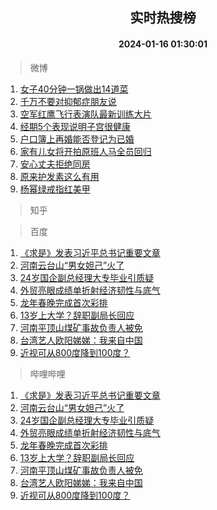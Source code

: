 <div align="center"><h2>实时热搜榜</h2><h4>2024-01-16 01:30:01</h4></div>

> 微博  

1. [女子40分钟一锅做出14道菜](https://s.weibo.com/weibo?q=%23%E5%A5%B3%E5%AD%9040%E5%88%86%E9%92%9F%E4%B8%80%E9%94%85%E5%81%9A%E5%87%BA14%E9%81%93%E8%8F%9C%23&t=31&band_rank=1&Refer=top)<br />
2. [千万不要对抑郁症朋友说](https://s.weibo.com/weibo?q=%E5%8D%83%E4%B8%87%E4%B8%8D%E8%A6%81%E5%AF%B9%E6%8A%91%E9%83%81%E7%97%87%E6%9C%8B%E5%8F%8B%E8%AF%B4&t=31&band_rank=2&Refer=top)<br />
3. [空军红鹰飞行表演队最新训练大片](https://s.weibo.com/weibo?q=%23%E7%A9%BA%E5%86%9B%E7%BA%A2%E9%B9%B0%E9%A3%9E%E8%A1%8C%E8%A1%A8%E6%BC%94%E9%98%9F%E6%9C%80%E6%96%B0%E8%AE%AD%E7%BB%83%E5%A4%A7%E7%89%87%23&t=31&band_rank=3&Refer=top)<br />
4. [经期5个表现说明子宫很健康](https://s.weibo.com/weibo?q=%23%E7%BB%8F%E6%9C%9F5%E4%B8%AA%E8%A1%A8%E7%8E%B0%E8%AF%B4%E6%98%8E%E5%AD%90%E5%AE%AB%E5%BE%88%E5%81%A5%E5%BA%B7%23&t=31&band_rank=4&Refer=top)<br />
5. [户口簿上再婚能否登记为已婚](https://s.weibo.com/weibo?q=%23%E6%88%B7%E5%8F%A3%E7%B0%BF%E4%B8%8A%E5%86%8D%E5%A9%9A%E8%83%BD%E5%90%A6%E7%99%BB%E8%AE%B0%E4%B8%BA%E5%B7%B2%E5%A9%9A%23&t=31&band_rank=5&Refer=top)<br />
6. [家有儿女将开拍原班人马全员回归](https://s.weibo.com/weibo?q=%23%E5%AE%B6%E6%9C%89%E5%84%BF%E5%A5%B3%E5%B0%86%E5%BC%80%E6%8B%8D%E5%8E%9F%E7%8F%AD%E4%BA%BA%E9%A9%AC%E5%85%A8%E5%91%98%E5%9B%9E%E5%BD%92%23&t=31&band_rank=6&Refer=top)<br />
7. [安心丈夫拒绝同房](https://s.weibo.com/weibo?q=%23%E5%AE%89%E5%BF%83%E4%B8%88%E5%A4%AB%E6%8B%92%E7%BB%9D%E5%90%8C%E6%88%BF%23&t=31&band_rank=7&Refer=top)<br />
8. [原来护发素这么有用](https://s.weibo.com/weibo?q=%E5%8E%9F%E6%9D%A5%E6%8A%A4%E5%8F%91%E7%B4%A0%E8%BF%99%E4%B9%88%E6%9C%89%E7%94%A8&t=31&band_rank=8&Refer=top)<br />
9. [杨幂绿戒指红美甲](https://s.weibo.com/weibo?q=%23%E6%9D%A8%E5%B9%82%E7%BB%BF%E6%88%92%E6%8C%87%E7%BA%A2%E7%BE%8E%E7%94%B2%23&t=31&band_rank=9&Refer=top)<br />

> 知乎  


> 百度  

1. [《求是》发表习近平总书记重要文章](https://www.baidu.com/s?wd=%E3%80%8A%E6%B1%82%E6%98%AF%E3%80%8B%E5%8F%91%E8%A1%A8%E4%B9%A0%E8%BF%91%E5%B9%B3%E6%80%BB%E4%B9%A6%E8%AE%B0%E9%87%8D%E8%A6%81%E6%96%87%E7%AB%A0&sa=fyb_news&rsv_dl=fyb_news)<br />
2. [河南云台山“男女妲己”火了](https://www.baidu.com/s?wd=%E6%B2%B3%E5%8D%97%E4%BA%91%E5%8F%B0%E5%B1%B1%E2%80%9C%E7%94%B7%E5%A5%B3%E5%A6%B2%E5%B7%B1%E2%80%9D%E7%81%AB%E4%BA%86&sa=fyb_news&rsv_dl=fyb_news)<br />
3. [24岁国企副总经理大专毕业引质疑](https://www.baidu.com/s?wd=24%E5%B2%81%E5%9B%BD%E4%BC%81%E5%89%AF%E6%80%BB%E7%BB%8F%E7%90%86%E5%A4%A7%E4%B8%93%E6%AF%95%E4%B8%9A%E5%BC%95%E8%B4%A8%E7%96%91&sa=fyb_news&rsv_dl=fyb_news)<br />
4. [外贸亮眼成绩单折射经济韧性与底气](https://www.baidu.com/s?wd=%E5%A4%96%E8%B4%B8%E4%BA%AE%E7%9C%BC%E6%88%90%E7%BB%A9%E5%8D%95%E6%8A%98%E5%B0%84%E7%BB%8F%E6%B5%8E%E9%9F%A7%E6%80%A7%E4%B8%8E%E5%BA%95%E6%B0%94&sa=fyb_news&rsv_dl=fyb_news)<br />
5. [龙年春晚完成首次彩排](https://www.baidu.com/s?wd=%E9%BE%99%E5%B9%B4%E6%98%A5%E6%99%9A%E5%AE%8C%E6%88%90%E9%A6%96%E6%AC%A1%E5%BD%A9%E6%8E%92&sa=fyb_news&rsv_dl=fyb_news)<br />
6. [13岁上大学？辞职副局长回应](https://www.baidu.com/s?wd=13%E5%B2%81%E4%B8%8A%E5%A4%A7%E5%AD%A6%EF%BC%9F%E8%BE%9E%E8%81%8C%E5%89%AF%E5%B1%80%E9%95%BF%E5%9B%9E%E5%BA%94&sa=fyb_news&rsv_dl=fyb_news)<br />
7. [河南平顶山煤矿事故负责人被免](https://www.baidu.com/s?wd=%E6%B2%B3%E5%8D%97%E5%B9%B3%E9%A1%B6%E5%B1%B1%E7%85%A4%E7%9F%BF%E4%BA%8B%E6%95%85%E8%B4%9F%E8%B4%A3%E4%BA%BA%E8%A2%AB%E5%85%8D&sa=fyb_news&rsv_dl=fyb_news)<br />
8. [台湾艺人欧阳娣娣：我来自中国](https://www.baidu.com/s?wd=%E5%8F%B0%E6%B9%BE%E8%89%BA%E4%BA%BA%E6%AC%A7%E9%98%B3%E5%A8%A3%E5%A8%A3%EF%BC%9A%E6%88%91%E6%9D%A5%E8%87%AA%E4%B8%AD%E5%9B%BD&sa=fyb_news&rsv_dl=fyb_news)<br />
9. [近视可从800度降到100度？](https://www.baidu.com/s?wd=%E8%BF%91%E8%A7%86%E5%8F%AF%E4%BB%8E800%E5%BA%A6%E9%99%8D%E5%88%B0100%E5%BA%A6%EF%BC%9F&sa=fyb_news&rsv_dl=fyb_news)<br />

> 哔哩哔哩  

1. [《求是》发表习近平总书记重要文章](https://www.baidu.com/s?wd=%E3%80%8A%E6%B1%82%E6%98%AF%E3%80%8B%E5%8F%91%E8%A1%A8%E4%B9%A0%E8%BF%91%E5%B9%B3%E6%80%BB%E4%B9%A6%E8%AE%B0%E9%87%8D%E8%A6%81%E6%96%87%E7%AB%A0&sa=fyb_news&rsv_dl=fyb_news)<br />
2. [河南云台山“男女妲己”火了](https://www.baidu.com/s?wd=%E6%B2%B3%E5%8D%97%E4%BA%91%E5%8F%B0%E5%B1%B1%E2%80%9C%E7%94%B7%E5%A5%B3%E5%A6%B2%E5%B7%B1%E2%80%9D%E7%81%AB%E4%BA%86&sa=fyb_news&rsv_dl=fyb_news)<br />
3. [24岁国企副总经理大专毕业引质疑](https://www.baidu.com/s?wd=24%E5%B2%81%E5%9B%BD%E4%BC%81%E5%89%AF%E6%80%BB%E7%BB%8F%E7%90%86%E5%A4%A7%E4%B8%93%E6%AF%95%E4%B8%9A%E5%BC%95%E8%B4%A8%E7%96%91&sa=fyb_news&rsv_dl=fyb_news)<br />
4. [外贸亮眼成绩单折射经济韧性与底气](https://www.baidu.com/s?wd=%E5%A4%96%E8%B4%B8%E4%BA%AE%E7%9C%BC%E6%88%90%E7%BB%A9%E5%8D%95%E6%8A%98%E5%B0%84%E7%BB%8F%E6%B5%8E%E9%9F%A7%E6%80%A7%E4%B8%8E%E5%BA%95%E6%B0%94&sa=fyb_news&rsv_dl=fyb_news)<br />
5. [龙年春晚完成首次彩排](https://www.baidu.com/s?wd=%E9%BE%99%E5%B9%B4%E6%98%A5%E6%99%9A%E5%AE%8C%E6%88%90%E9%A6%96%E6%AC%A1%E5%BD%A9%E6%8E%92&sa=fyb_news&rsv_dl=fyb_news)<br />
6. [13岁上大学？辞职副局长回应](https://www.baidu.com/s?wd=13%E5%B2%81%E4%B8%8A%E5%A4%A7%E5%AD%A6%EF%BC%9F%E8%BE%9E%E8%81%8C%E5%89%AF%E5%B1%80%E9%95%BF%E5%9B%9E%E5%BA%94&sa=fyb_news&rsv_dl=fyb_news)<br />
7. [河南平顶山煤矿事故负责人被免](https://www.baidu.com/s?wd=%E6%B2%B3%E5%8D%97%E5%B9%B3%E9%A1%B6%E5%B1%B1%E7%85%A4%E7%9F%BF%E4%BA%8B%E6%95%85%E8%B4%9F%E8%B4%A3%E4%BA%BA%E8%A2%AB%E5%85%8D&sa=fyb_news&rsv_dl=fyb_news)<br />
8. [台湾艺人欧阳娣娣：我来自中国](https://www.baidu.com/s?wd=%E5%8F%B0%E6%B9%BE%E8%89%BA%E4%BA%BA%E6%AC%A7%E9%98%B3%E5%A8%A3%E5%A8%A3%EF%BC%9A%E6%88%91%E6%9D%A5%E8%87%AA%E4%B8%AD%E5%9B%BD&sa=fyb_news&rsv_dl=fyb_news)<br />
9. [近视可从800度降到100度？](https://www.baidu.com/s?wd=%E8%BF%91%E8%A7%86%E5%8F%AF%E4%BB%8E800%E5%BA%A6%E9%99%8D%E5%88%B0100%E5%BA%A6%EF%BC%9F&sa=fyb_news&rsv_dl=fyb_news)<br />
